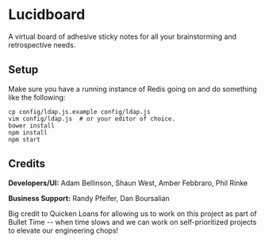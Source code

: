 # Lucidboard

A virtual board of adhesive sticky notes for all your brainstorming and retrospective needs.

## Setup

Make sure you have a running instance of Redis going on and do something like the following:

    cp config/ldap.js.example config/ldap.js
    vim config/ldap.js  # or your editor of choice.
    bower install
    npm install
    npm start

## Credits

**Developers/UI:** Adam Bellinson, Shaun West, Amber Febbraro, Phil Rinke

**Business Support:** Randy Pfeifer, Dan Boursalian

Big credit to Quicken Loans for allowing us to work on this project as part of Bullet Time -- when time slows and we can work on self-prioritized projects to elevate our engineering chops!
